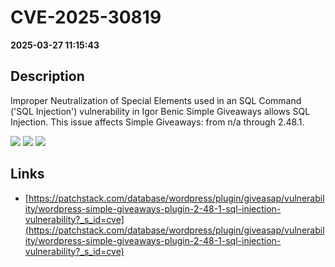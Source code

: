 # CVE-2025-30819

**2025-03-27 11:15:43**

## Description
Improper Neutralization of Special Elements used in an SQL Command ('SQL Injection') vulnerability in Igor Benic Simple Giveaways allows SQL Injection. This issue affects Simple Giveaways: from n/a through 2.48.1.

![](https://img.shields.io/static/v1?label=Score&message=8.5&color=red)
![](https://img.shields.io/static/v1?label=Severity&message=HIGH&color=red)
![](https://img.shields.io/static/v1?label=CWE&message=SQL&color=green)

## Links
- [https://patchstack.com/database/wordpress/plugin/giveasap/vulnerability/wordpress-simple-giveaways-plugin-2-48-1-sql-injection-vulnerability?_s_id=cve](https://patchstack.com/database/wordpress/plugin/giveasap/vulnerability/wordpress-simple-giveaways-plugin-2-48-1-sql-injection-vulnerability?_s_id=cve)
